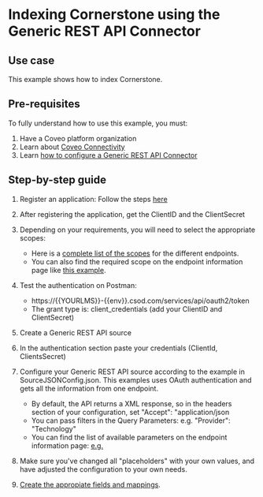 # Indexing Cornerstone using the Generic REST API Connector

## Use case
This example shows how to index Cornerstone.

## Pre-requisites
To fully understand how to use this example, you must:
1. Have a Coveo platform organization
2. Learn about [Coveo Connectivity](https://docs.coveo.com/en/1702/cloud-v2-administrators/add-or-edit-a-source-using-one-of-the-available-connectors)
3. Learn [how to configure a Generic REST API Connector](https://docs.coveo.com/en/1896/cloud-v2-administrators/add-or-edit-a-generic-rest-api-source)

## Step-by-step guide
1. Register an application: Follow the steps [here](https://apiexplorer.csod.com/apiconnectorweb/apiexplorer#/info)
2. After registering the application, get the ClientID and the ClientSecret
3. Depending on your requirements, you will need to select the appropriate scopes: 
    * Here is a [complete list of the scopes](https://apiexplorer.csod.com/apiconnectorweb/apiexplorer#/scopes-security-permissions) for the different endpoints.
    * You can also find the required scope on the endpoint information page like [this example](https://apiexplorer.csod.com/apiconnectorweb/apiexplorer#/apidoc/59aa5211-b2c9-45af-97b1-0c0902dc4060).
4. Test the authentication on Postman:
    * https://{{YOURLMS}}-{{env}}.csod.com/services/api/oauth2/token
    * The grant type is: client_credentials (add your ClientID and ClientSecret)

5. Create a Generic REST API source
3. In the authentication section paste your credentials (ClientId, ClientsSecret)
4. Configure your Generic REST API source according to the example in SourceJSONConfig.json. This examples uses OAuth authentication and gets all the information from one endpoint. 
    * By default, the API returns a XML response, so in the headers section of your configuration, set "Accept": "application/json
    * You can pass filters in the Query Parameters: e.g. "Provider": "Technology"
    * You can find the list of available parameters on the endpoint information page: [e.g.](https://apiexplorer.csod.com/apiconnectorweb/apiexplorer#/apidoc/59aa5211-b2c9-45af-97b1-0c0902dc4060)
5. Make sure you've changed all "placeholders" with your own values, and have adjusted the configuration to your own needs.
6. [Create the appropiate fields and mappings](https://docs.coveo.com/en/1896/cloud-v2-administrators/add-or-edit-a-generic-rest-api-source#completion).
